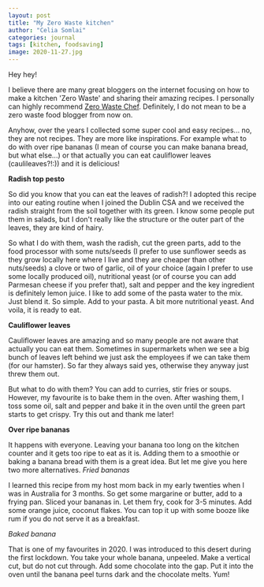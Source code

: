 ```yaml
---
layout: post
title: "My Zero Waste kitchen"
author: "Celia Somlai"
categories: journal
tags: [kitchen, foodsaving]
image: 2020-11-27.jpg
---
```


Hey hey!

I believe there are many great bloggers on the internet focusing on how to make a kitchen 'Zero Waste' and sharing their amazing recipes.
I personally can highly recommend [Zero Waste Chef](https://zerowastechef.com/about/).
Definitely, I do not mean to be a zero waste food blogger from now on.

Anyhow, over the years I collected some super cool and easy recipes... no, they are not recipes. They are more like inspirations. For example what to do with over ripe bananas (I mean of course you can make banana bread, but what else...) or that actually you can eat cauliflower leaves (caulileaves?!:)) and it is delicious!

**Radish top pesto**

So did you know that you can eat the leaves of radish?!
I adopted this recipe into our eating routine when I joined the Dublin CSA and we received the radish straight from the soil together with its green.
I know some people put them in salads, but I don't really like the structure or the outer part of the leaves, they are kind of hairy.

So what I do with them, wash the radish, cut the green parts, add to the food processor with some nuts/seeds (I prefer to use sunflower seeds as they grow locally here where I live and they are cheaper than other nuts/seeds) a clove or two of garlic, oil of your choice (again I prefer to use some locally produced oil), nutritional yeast (or of course you can add Parmesan cheese if you prefer that), salt and pepper and the key ingredient is definitely lemon juice. I like to add some of the pasta water to the mix. Just blend it. So simple. Add to your pasta. A bit more nutritional yeast. And voila, it is ready to eat.

**Cauliflower leaves**

Cauliflower leaves are amazing and so many people are not aware that actually you can eat them. Sometimes in supermarkets when we see a big bunch of leaves left behind we just ask the employees if we can take them (for our hamster). So far they always said yes, otherwise they anyway just threw them out.

But what to do with them? You can add to curries, stir fries or soups. However, my favourite is to bake them in the oven. After washing them, I toss some oil, salt and pepper and bake it in the oven until the green part starts to get crispy. Try this out and thank me later!

**Over ripe bananas**

It happens with everyone. Leaving your banana too long on the kitchen counter and it gets too ripe to eat as it is. Adding them to a smoothie or baking a banana bread with them is a great idea. But let me give you here two more alternatives.
*Fried bananas*

I learned this recipe from my host mom back in my early twenties when I was in Australia for 3 months. So get some margarine or butter, add to a frying pan. Sliced your bananas in. Let them fry, cook for 3-5 minutes. Add some orange juice, coconut flakes. You can top it up with some booze like rum if you do not serve it as a breakfast.

*Baked banana*

That is one of my favourites in 2020. I was introduced to this desert during the first lockdown. You take your whole banana, unpeeled. Make a vertical cut, but do not cut through. Add some chocolate into the gap. Put it into the oven until the banana peel turns dark and the chocolate melts. Yum!
